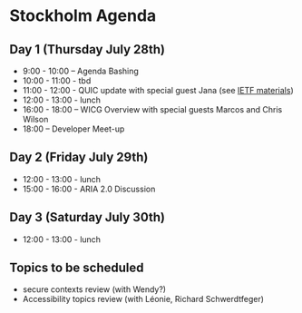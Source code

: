 # Stockholm Agenda

## Day 1 (Thursday July 28th)

* 9:00 - 10:00 – Agenda Bashing
* 10:00 - 11:00 - tbd
* 11:00 - 12:00 - QUIC update with special guest Jana (see [IETF materials](https://datatracker.ietf.org/meeting/96/materials.html))
* 12:00 - 13:00 - lunch
* 16:00 - 18:00 – WICG Overview with special guests Marcos and Chris Wilson
* 18:00 – Developer Meet-up

## Day 2 (Friday July 29th) 

* 12:00 - 13:00 - lunch
* 15:00 - 16:00 - ARIA 2.0 Discussion

## Day 3 (Saturday July 30th)

* 12:00 - 13:00 - lunch

## Topics to be scheduled

* secure contexts review (with Wendy?)
* Accessibility topics review (with Léonie, Richard Schwerdtfeger)


